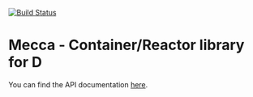 [![Build Status](https://api.travis-ci.org/weka-io/mecca.svg?branch=master)](https://travis-ci.org/weka-io/mecca)

# Mecca - Container/Reactor library for D

You can find the API documentation [here](https://weka-io.github.com/mecca/docs).
